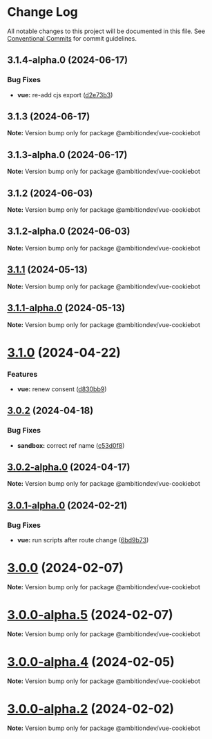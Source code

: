 # Change Log

All notable changes to this project will be documented in this file.
See [Conventional Commits](https://conventionalcommits.org) for commit guidelines.

## 3.1.4-alpha.0 (2024-06-17)


### Bug Fixes

* **vue:** re-add cjs export ([d2e73b3](https://github.com/ambitiondev/cookiebot/commit/d2e73b3f2437cfa0bd5149ca47138ac3a08301c9))





## 3.1.3 (2024-06-17)

**Note:** Version bump only for package @ambitiondev/vue-cookiebot





## 3.1.3-alpha.0 (2024-06-17)

**Note:** Version bump only for package @ambitiondev/vue-cookiebot





## 3.1.2 (2024-06-03)

**Note:** Version bump only for package @ambitiondev/vue-cookiebot





## 3.1.2-alpha.0 (2024-06-03)

**Note:** Version bump only for package @ambitiondev/vue-cookiebot





## [3.1.1](https://github.com/ambitiondev/cookiebot/compare/v3.1.1-alpha.0...v3.1.1) (2024-05-13)

**Note:** Version bump only for package @ambitiondev/vue-cookiebot





## [3.1.1-alpha.0](https://github.com/ambitiondev/cookiebot/compare/v3.1.0...v3.1.1-alpha.0) (2024-05-13)

**Note:** Version bump only for package @ambitiondev/vue-cookiebot





# [3.1.0](https://github.com/ambitiondev/cookiebot/compare/v3.0.2...v3.1.0) (2024-04-22)


### Features

* **vue:** renew consent ([d830bb9](https://github.com/ambitiondev/cookiebot/commit/d830bb9cba53c49aa1bf5162c7f0459b76715001))





## [3.0.2](https://github.com/ambitiondev/cookiebot/compare/v3.0.2-alpha.0...v3.0.2) (2024-04-18)


### Bug Fixes

* **sandbox:** correct ref name ([c53d0f8](https://github.com/ambitiondev/cookiebot/commit/c53d0f8787614f98b95ffa5e370c6fba6ec70d4b))





## [3.0.2-alpha.0](https://github.com/ambitiondev/cookiebot/compare/v3.0.1...v3.0.2-alpha.0) (2024-04-17)

**Note:** Version bump only for package @ambitiondev/vue-cookiebot





## [3.0.1-alpha.0](https://github.com/ambitiondev/cookiebot/compare/v3.0.0...v3.0.1-alpha.0) (2024-02-21)


### Bug Fixes

* **vue:** run scripts after route change ([6bd9b73](https://github.com/ambitiondev/cookiebot/commit/6bd9b73fa5636e963de0c62a2a9fbbc17664e829))





# [3.0.0](https://github.com/ambitiondev/cookiebot/compare/v3.0.0-alpha.5...v3.0.0) (2024-02-07)

**Note:** Version bump only for package @ambitiondev/vue-cookiebot





# [3.0.0-alpha.5](https://github.com/ambitiondev/cookiebot/compare/v3.0.0-alpha.0...v3.0.0-alpha.5) (2024-02-07)

**Note:** Version bump only for package @ambitiondev/vue-cookiebot





# [3.0.0-alpha.4](https://github.com/ambitiondev/cookiebot/compare/v3.0.0-alpha.3...v3.0.0-alpha.4) (2024-02-05)

**Note:** Version bump only for package @ambitiondev/vue-cookiebot





# [3.0.0-alpha.2](https://github.com/ambitiondev/cookiebot/compare/v3.0.0-alpha.1...v3.0.0-alpha.2) (2024-02-02)

**Note:** Version bump only for package @ambitiondev/vue-cookiebot
